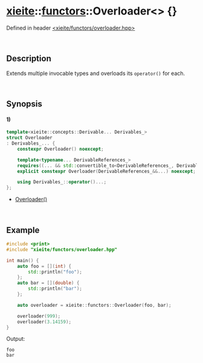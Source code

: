 # [xieite](../../xieite.md)\:\:[functors](../../functors.md)\:\:Overloader\<\> \{\}
Defined in header [<xieite/functors/overloader.hpp>](../../../include/xieite/functors/overloader.hpp)

&nbsp;

## Description
Extends multiple invocable types and overloads its `operator()` for each.

&nbsp;

## Synopsis
#### 1)
```cpp
template<xieite::concepts::Derivable... Derivables_>
struct Overloader
: Derivables_... {
    constexpr Overloader() noexcept;

    template<typename... DerivableReferences_>
    requires((... && std::convertible_to<DerivableReferences_, Derivables_>))
    explicit constexpr Overloader(DerivableReferences_&&...) noexcept;

    using Derivables_::operator()...;
};
```
- [Overloader\(\)](./structures/overloader/1/operators/constructor.md)

&nbsp;

## Example
```cpp
#include <print>
#include "xieite/functors/overloader.hpp"

int main() {
    auto foo = [](int) {
        std::println("foo");
    };
    auto bar = [](double) {
        std::println("bar");
    };

    auto overloader = xieite::functors::Overloader(foo, bar);

    overloader(999);
    overloader(3.14159);
}
```
Output:
```
foo
bar
```
